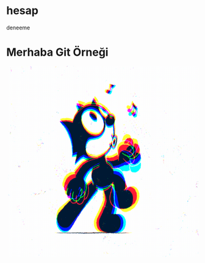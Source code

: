 # hesap
deneeme

<h1>Merhaba Git Örneği</h1
  ![123]: (https://github.com/UgurArii/hesap/blob/main/5eeea355389655.59822ff824b72.gif) 
  
<p><img align="right" src="https://github.com/UgurArii/hesap/blob/main/5eeea355389655.59822ff824b72.gif" width="500" height="500"/></p>
